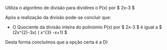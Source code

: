 Utiliza o algoritmo de divisão para dividires o P(x) por $ 2x-3 $

Após a realização da divisão pode-se concluir que: 

- O Quociente da divisão inteira do polinómio P(x) por $ 2x-3 $ é igual a $ (2x^{2}-3x) ( x^{3} -x+1) $

Desta forma concluímos que a opção certa é a D)
